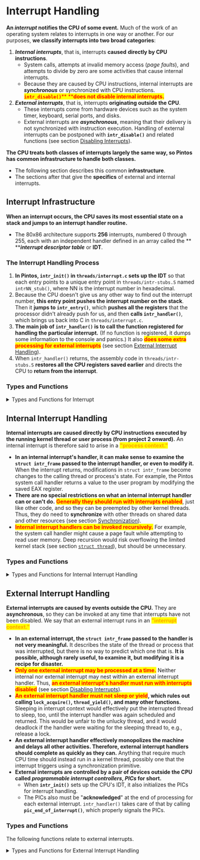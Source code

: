 # Interrupt Handling

**An **_**interrupt**_** notifies the CPU of some event.** Much of the work of an operating system relates to interrupts in one way or another. For our purposes, **we classify interrupts into two broad categories**:

1. _**Internal interrupts**_, that is, interrupts **caused** **directly by CPU instructions**.&#x20;
   * System calls, attempts at invalid memory access (_page faults_), and attempts to divide by zero are some activities that cause internal interrupts.&#x20;
   * Because they are caused by CPU instructions, internal interrupts are _**synchronous**_ or synchronized with CPU instructions. <mark style="color:red;">**`intr_disable()`**</mark><mark style="color:red;">** **</mark><mark style="color:red;">**does not disable internal interrupts.**</mark>
2. _**External interrupts**_, that is, interrupts **originating outside the CPU**.&#x20;
   * These interrupts come from hardware devices such as the system timer, keyboard, serial ports, and disks.&#x20;
   * External interrupts are _**asynchronous**_, meaning that their delivery is not synchronized with instruction execution. Handling of external interrupts can be postponed with **`intr_disable()`** and related functions (see section [Disabling Interrupts](synchronization.md#disabling-interrupts)).

**The CPU treats both classes of interrupts largely the same way, so Pintos has common infrastructure to handle both classes.**&#x20;

* The following section describes this common **infrastructure**.&#x20;
* The sections after that give the **specifics** of external and internal interrupts.

## Interrupt Infrastructure

**When an interrupt occurs, the CPU saves its most essential state on a stack and jumps to an interrupt handler routine.**&#x20;

* The 80x86 architecture supports **256** interrupts, numbered 0 through 255, each with an independent handler defined in an array called the ** **_**interrupt descriptor table**_ or **IDT**.

### **The Interrupt Handling Process**

1. **In Pintos, `intr_init()` in `threads/interrupt.c` sets up the IDT** so that each entry points to a unique entry point in `threads/intr-stubs.S` named `intrNN_stub()`, where NN is the interrupt number in hexadecimal.&#x20;
2. Because the CPU doesn't give us any other way to find out the interrupt number, **this entry point pushes the interrupt number on the stack**. Then it **jumps to `intr_entry()`**, which **pushes all the registers** that the processor didn't already push for us, and then **calls `intr_handler()`**, which brings us back into C in `threads/interrupt.c`.
3. **The main job of `intr_handler()` is to call the function registered for handling the particular interrupt.** (If no function is registered, it dumps some information to the console and panics.) It also <mark style="color:red;">**does some extra processing for external interrupts**</mark> (see section [External Interrupt Handling](interrupt-handling.md#external-interrupt-handling)).
4. When `intr_handler()` returns, the assembly code in `threads/intr-stubs.S` **restores all the CPU registers saved earlier** and directs the CPU to **return from the interrupt**.

### Types and Functions

<details>

<summary>Types and Functions for Interrupt</summary>

* <mark style="color:blue;">**Type: void intr\_handler\_func (struct intr\_frame \*frame)**</mark>
  * **This is how an interrupt handler function must be declared.**&#x20;
  * Its frame argument (see below) allows it to determine the **cause** of the interrupt and the **state** of the thread that was interrupted.
* <mark style="color:blue;">**Type: struct intr\_frame**</mark>
  * **The stack frame of an interrupt handler, as saved by the CPU, the interrupt stubs, and `intr_entry()`**. Its most interesting members are described below.
  * <mark style="color:orange;">**uint32\_t edi**</mark>
  * <mark style="color:orange;">**uint32\_t esi**</mark>
  * <mark style="color:orange;">**uint32\_t ebp**</mark>
  * <mark style="color:orange;">**uint32\_t esp\_dummy**</mark>
  * <mark style="color:orange;">**uint32\_t ebx**</mark>
  * <mark style="color:orange;">**uint32\_t edx**</mark>
  * <mark style="color:orange;">**uint32\_t ecx**</mark>
  * <mark style="color:orange;">**uint32\_t eax**</mark>
  * <mark style="color:orange;">**uint16\_t es**</mark>
  * <mark style="color:orange;">**uint16\_t ds**</mark>
    * **Register values in the interrupted thread**, pushed by `intr_entry()`. The `esp_dummy` value isn't actually used.
  * <mark style="color:orange;">**uint32\_t vec\_no**</mark>
    * **The interrupt vector number**, ranging from 0 to 255.
  * <mark style="color:orange;">**uint32\_t error\_code**</mark>
    * **The "error code"** pushed on the stack by the CPU for some internal interrupts.
  * <mark style="color:orange;">**void (\*eip) (void)**</mark>
    * **The address of **<mark style="color:red;">**the next instruction to be executed**</mark>** by the interrupted thread.**
  * <mark style="color:orange;">**void \*esp**</mark>
    * **The interrupted thread's stack pointer.**
* <mark style="color:blue;">**Function: const char \*intr\_name (uint8\_t vec)**</mark>
  * **Returns the name of the interrupt numbered vec, or `"unknown"` if the interrupt has no registered name.**

</details>

## Internal Interrupt Handling

**Internal interrupts are caused directly by CPU instructions executed by the running kernel thread or user process (from project 2 onward).** An internal interrupt is therefore said to arise in a <mark style="color:orange;">**"process context."**</mark>

* **In an internal interrupt's handler, it can make sense to examine the `struct intr_frame` passed to the interrupt handler, or even to modify it.** When the interrupt returns, modifications in `struct intr_frame` become changes to the calling thread or process's state. For example, the Pintos system call handler returns a value to the user program by modifying the saved EAX register.
* **There are no special restrictions on what an internal interrupt handler can or can't do.** <mark style="color:red;">**Generally they should run with interrupts enabled**</mark>, just like other code, and so they can be preempted by other kernel threads. Thus, they do need to **synchronize** with other threads on shared data and other resources (see section [Synchronization](synchronization.md)).
* <mark style="color:red;">**Internal interrupt handlers can be invoked recursively.**</mark> For example, the system call handler might cause a page fault while attempting to read user memory. Deep recursion would risk overflowing the limited kernel stack (see section [`struct thread`](threads.md#struct-thread)), but should be unnecessary.

### Types and Functions

<details>

<summary>Types and Functions for Internal Interrupt Handling</summary>

* <mark style="color:blue;">**Function: void intr\_register\_int (uint8\_t vec, int dpl, enum intr\_level level, intr\_handler\_func \*handler, const char \*name)**</mark>
  * **Registers handler to be called when internal interrupt numbered vec is triggered. Names the interrupt name for debugging purposes.**
  * If level is **`INTR_ON`**, external interrupts will be processed normally during the interrupt handler's execution, which is normally desirable.&#x20;
  * Specifying **`INTR_OFF`** will cause the CPU to disable external interrupts when it invokes the interrupt handler. **The effect is slightly different from calling `intr_disable()` inside the handler**, because that leaves a window of one or more CPU instructions in which external interrupts are still enabled. This is important for the page fault handler; refer to the comments in `userprog/exception.c` for details.
  * **dpl determines how the interrupt can be invoked.**&#x20;
    * If dpl is **0**, then the interrupt can be invoked only by kernel threads. Otherwise dpl should be **3**, which allows user processes to invoke the interrupt with an explicit INT instruction.&#x20;
    * **The value of dpl doesn't affect user processes' ability to invoke the interrupt indirectly**, e.g. an invalid memory reference will cause a page fault regardless of dpl.

</details>

## External Interrupt Handling

**External interrupts are caused by events outside the CPU.** They are **asynchronous**, so they can be invoked at any time that interrupts have not been disabled. We say that an external interrupt runs in an <mark style="color:orange;">**"interrupt context."**</mark>

* **In an external interrupt, the `struct intr_frame` passed to the handler is not very meaningful.** It describes the state of the thread or process that was interrupted, but there is no way to predict which one that is. **It is possible, although rarely useful, to examine it, but modifying it is a recipe for disaster.**
* <mark style="color:red;">**Only one external interrupt may be processed at a time.**</mark> Neither internal nor external interrupt may nest within an external interrupt handler. Thus, <mark style="color:red;">**an external interrupt's handler must run with interrupts disabled**</mark> (see section [Disabling Interrupts](synchronization.md#disabling-interrupts)).
* <mark style="color:red;">**An external interrupt handler must not sleep or yield**</mark>**, which rules out calling `lock_acquire()`, `thread_yield()`, and many other functions.** Sleeping in interrupt context would effectively put the interrupted thread to sleep, too, until the interrupt handler was again scheduled and returned. This would be unfair to the unlucky thread, and it would deadlock if the handler were waiting for the sleeping thread to, e.g., release a lock.
* **An external interrupt handler effectively monopolizes the machine and delays all other activities. Therefore, external interrupt handlers should complete as quickly as they can.** Anything that require much CPU time should instead run in a kernel thread, possibly one that the interrupt triggers using a synchronization primitive.
* **External interrupts are controlled by a pair of devices outside the CPU called **_**programmable interrupt controllers**_**, **_**PICs**_** for short.**&#x20;
  * When **`intr_init()`** sets up the CPU's IDT, it also initializes the PICs for interrupt handling.&#x20;
  * The PICs also must be "**acknowledged**" at the end of processing for each external interrupt. `intr_handler()` takes care of that by calling **`pic_end_of_interrupt()`**, which properly signals the PICs.

### Types and Functions

The following functions relate to external interrupts.

<details>

<summary>Types and Functions for External Interrupt Handling</summary>

* #### <mark style="color:blue;">Function: void</mark> <mark style="color:blue;"></mark><mark style="color:blue;">**intr\_register\_ext**</mark> <mark style="color:blue;"></mark><mark style="color:blue;">(uint8\_t vec, intr\_handler\_func \*handler, const char \*name)</mark>
  * #### Registers handler to be called when external interrupt numbered vec is triggered. Names the interrupt name for debugging purposes.&#x20;
  * #### <mark style="color:red;">The handler will run with interrupts disabled.</mark>
* #### <mark style="color:blue;">Function: bool</mark> <mark style="color:blue;"></mark><mark style="color:blue;">**intr\_context**</mark> <mark style="color:blue;"></mark><mark style="color:blue;">(void)</mark>
  * **Returns true if we are running in an interrupt context, otherwise false.**&#x20;
  *   Mainly used in functions that might sleep or that otherwise should not be called from interrupt context, in this form:

      ```
      ASSERT (!intr_context ());
      ```
* <mark style="color:blue;">**Function: void intr\_yield\_on\_return (void)**</mark>
  * **When called in an interrupt context, causes `thread_yield()` to be called just before the interrupt returns.**
  * Used in the timer interrupt handler when a thread's time slice expires, to cause a new thread to be scheduled.

</details>

